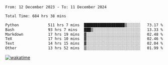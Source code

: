 <!--START_SECTION:waka-->

```txt
From: 12 December 2023 - To: 11 December 2024

Total Time: 684 hrs 38 mins

Python             511 hrs 7 mins  ██████████████████▒░░░░░░   73.17 %
Bash               93 hrs 7 mins   ███▒░░░░░░░░░░░░░░░░░░░░░   13.33 %
Markdown           17 hrs 19 mins  ▓░░░░░░░░░░░░░░░░░░░░░░░░   02.48 %
TeX                17 hrs 10 mins  ▓░░░░░░░░░░░░░░░░░░░░░░░░   02.46 %
Text               14 hrs 15 mins  ▓░░░░░░░░░░░░░░░░░░░░░░░░   02.04 %
Other              13 hrs 52 mins  ▒░░░░░░░░░░░░░░░░░░░░░░░░   01.99 %
```

<!--END_SECTION:waka-->
[![wakatime](https://wakatime.com/badge/user/5f89a63a-5294-4958-ad30-2b3455e63f2a.svg)](https://wakatime.com/@5f89a63a-5294-4958-ad30-2b3455e63f2a)
